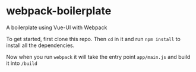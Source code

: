 webpack-boilerplate
===================

A boilerplate using Vue-UI with Webpack

To get started, first clone this repo. Then ```cd``` in it and
run ```npm install``` to install all the dependencies.

Now when you run ```webpack``` it will take the entry point ```app/main.js``` and
build it into ```/build```


